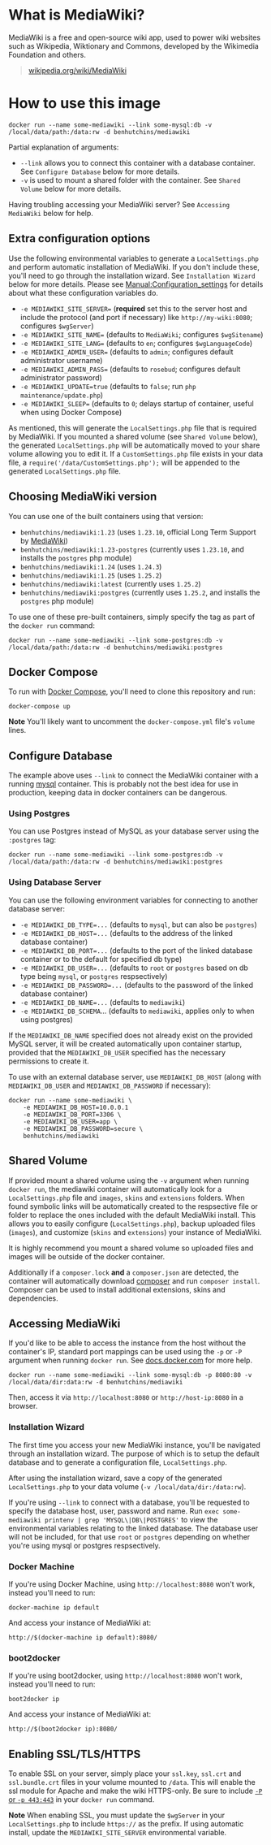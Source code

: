 # What is MediaWiki?

MediaWiki is a free and open-source wiki app, used to power wiki websites such
as Wikipedia, Wiktionary and Commons, developed by the Wikimedia Foundation and
others.

> [wikipedia.org/wiki/MediaWiki](https://en.wikipedia.org/wiki/MediaWiki)

# How to use this image

    docker run --name some-mediawiki --link some-mysql:db -v /local/data/path:/data:rw -d benhutchins/mediawiki

Partial explanation of arguments:

 - `--link` allows you to connect this container with a database container. See `Configure Database` below for more details.
 - `-v` is used to mount a shared folder with the container. See `Shared Volume` below for more details.

 Having troubling accessing your MediaWiki server? See `Accessing MediaWiki` below for help.

## Extra configuration options

Use the following environmental variables to generate a `LocalSettings.php` and perform automatic installation of MediaWiki. If you don't include these, you'll need to go through the installation wizard. See `Installation Wizard` below for more details. Please see [Manual:Configuration_settings](https://www.mediawiki.org/wiki/Manual:Configuration_settings) for details about what these configuration variables do.

 - `-e MEDIAWIKI_SITE_SERVER=` (**required** set this to the server host and include the protocol (and port if necessary) like `http://my-wiki:8080`; configures `$wgServer`)
 - `-e MEDIAWIKI_SITE_NAME=` (defaults to `MediaWiki`; configures `$wgSitename`)
 - `-e MEDIAWIKI_SITE_LANG=` (defaults to `en`; configures `$wgLanguageCode`)
 - `-e MEDIAWIKI_ADMIN_USER=` (defaults to `admin`; configures default administrator username)
 - `-e MEDIAWIKI_ADMIN_PASS=` (defaults to `rosebud`; configures default administrator password)
 - `-e MEDIAWIKI_UPDATE=true` (defaults to `false`; run `php maintenance/update.php`)
 - `-e MEDIAWIKI_SLEEP=` (defaults to `0`; delays startup of container, useful when using Docker Compose)

As mentioned, this will generate the `LocalSettings.php` file that is required by MediaWiki. If you mounted a shared volume (see `Shared Volume` below), the generated `LocalSettings.php` will be automatically moved to your share volume allowing you to edit it. If a `CustomSettings.php` file exists in your data file, a `require('/data/CustomSettings.php');` will be appended to the generated `LocalSettings.php` file.

## Choosing MediaWiki version

You can use one of the built containers using that version:

 - `benhutchins/mediawiki:1.23` (uses `1.23.10`, official Long Term Support by [MediaWiki](https://www.mediawiki.org/wiki/MediaWiki))
 - `benhutchins/mediawiki:1.23-postgres` (currently uses `1.23.10`, and installs the `postgres` php module)
 - `benhutchins/mediawiki:1.24` (uses `1.24.3`)
 - `benhutchins/mediawiki:1.25` (uses `1.25.2`)
 - `benhutchins/mediawiki:latest` (currently uses `1.25.2`)
 - `benhutchins/mediawiki:postgres` (currently uses `1.25.2`, and installs the `postgres` php module)

To use one of these pre-built containers, simply specify the tag as part of the `docker run` command:

    docker run --name some-mediawiki --link some-postgres:db -v /local/data/path:/data:rw -d benhutchins/mediawiki:postgres

## Docker Compose

To run with [Docker Compose](https://docs.docker.com/compose/install/), you'll need to clone this repository and run:

    docker-compose up

**Note** You'll likely want to uncomment the `docker-compose.yml` file's `volume` lines.

## Configure Database

The example above uses `--link` to connect the MediaWiki container with a running [mysql](https://hub.docker.com/_/mysql/) container. This is probably not the best idea for use in production, keeping data in docker containers can be dangerous.

### Using Postgres

You can use Postgres instead of MySQL as your database server using the `:postgres` tag:

    docker run --name some-mediawiki --link some-postgres:db -v /local/data/path:/data:rw -d benhutchins/mediawiki:postgres

### Using Database Server

You can use the following environment variables for connecting to another database server:

 - `-e MEDIAWIKI_DB_TYPE=...` (defaults to `mysql`, but can also be `postgres`)
 - `-e MEDIAWIKI_DB_HOST=...` (defaults to the address of the linked database container)
 - `-e MEDIAWIKI_DB_PORT=...` (defaults to the port of the linked database container or to the default for specified db type)
 - `-e MEDIAWIKI_DB_USER=...` (defaults to `root` or `postgres` based on db type being `mysql`, or `postgres` respsectively)
 - `-e MEDIAWIKI_DB_PASSWORD=...` (defaults to the password of the linked database container)
 - `-e MEDIAWIKI_DB_NAME=...` (defaults to `mediawiki`)
 - `-e MEDIAWIKI_DB_SCHEMA`... (defaults to `mediawiki`, applies only to when using postgres)

If the `MEDIAWIKI_DB_NAME` specified does not already exist on the provided MySQL
server, it will be created automatically upon container startup, provided
that the `MEDIAWIKI_DB_USER` specified has the necessary permissions to create
it.

To use with an external database server, use `MEDIAWIKI_DB_HOST` (along with
`MEDIAWIKI_DB_USER` and `MEDIAWIKI_DB_PASSWORD` if necessary):

    docker run --name some-mediawiki \
        -e MEDIAWIKI_DB_HOST=10.0.0.1
        -e MEDIAWIKI_DB_PORT=3306 \
        -e MEDIAWIKI_DB_USER=app \
        -e MEDIAWIKI_DB_PASSWORD=secure \
        benhutchins/mediawiki

## Shared Volume

If provided mount a shared volume using the `-v` argument when running `docker run`, the mediawiki container will automatically look for a `LocalSettings.php` file and `images`, `skins` and `extensions` folders. When found symbolic links will be automatically created to the respsective file or folder to replace the ones included with the default MediaWiki install. This allows you to easily configure (`LocalSettings.php`), backup uploaded files (`images`), and customize (`skins` and `extensions`) your instance of MediaWiki.

It is highly recommend you mount a shared volume so uploaded files and images will be outside of the docker container.

Additionally if a `composer.lock` **and** a `composer.json` are detected, the container will automatically download [composer](https://getcomposer.org) and run `composer install`. Composer can be used to install additional extensions, skins and dependencies.

## Accessing MediaWiki

If you'd like to be able to access the instance from the host without the container's IP, standard port mappings can be used using the `-p` or `-P` argument when running `docker run`. See [docs.docker.com](https://docs.docker.com/reference/run/#expose-incoming-ports) for more help.

    docker run --name some-mediawiki --link some-mysql:db -p 8080:80 -v /local/data/dir:data:rw -d benhutchins/mediawiki

Then, access it via `http://localhost:8080` or `http://host-ip:8080` in a browser.

### Installation Wizard

The first time you access your new MediaWiki instance, you'll be navigated through an installation wizard. The purpose of which is to setup the default database and to generate a configuration file, `LocalSettings.php`.

After using the installation wizard, save a copy of the generated `LocalSettings.php` to your data volume (`-v /local/data/dir:/data:rw`).

If you're using `--link` to connect with a database, you'll be requested to specify the database host, user, password and name. Run `exec some-mediawiki printenv | grep 'MYSQL\|DB\|POSTGRES'` to view the environmental variables relating to the linked database. The database user will not be included, for that use `root` or `postgres` depending on whether you're using mysql or postgres respsectively.

### Docker Machine

If you're using Docker Machine, using `http://localhost:8080` won't work, instead you'll need to run:

    docker-machine ip default

And access your instance of MediaWiki at:

    http://$(docker-machine ip default):8080/

### boot2docker

If you're using boot2docker, using `http://localhost:8080` won't work, instead you'll need to run:

    boot2docker ip

And access your instance of MediaWiki at:

    http://$(boot2docker ip):8080/

## Enabling SSL/TLS/HTTPS

To enable SSL on your server, simply place your `ssl.key`, `ssl.crt` and `ssl.bundle.crt` files in your volume mounted to `/data`. This will enable the ssl module for Apache and make the wiki HTTPS-only. Be sure to include [`-P` or `-p 443:443`](https://docs.docker.com/reference/run/#expose-incoming-ports) in your `docker run` command.

**Note** When enabling SSL, you must update the `$wgServer` in your `LocalSettings.php` to include `https://` as the prefix. If using automatic install, update the `MEDIAWIKI_SITE_SERVER` environmental variable.
